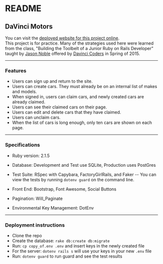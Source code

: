 # README
## DaVinci Motors

You can visit the [deployed website for this project online](http://stormy-tundra-4599.herokuapp.com/).  
This project is for practice. Many of the strategies used here were learned from the class, "Building the Toolbelt of a Junior Ruby on Rails Developer" taught by [Jason Noble](http://jasonnoble.org) offered by [Davinci Coders](http://www.davincicoders.com/) in Spring of 2015.

------

### Features

* Users can sign up and return to the site.
* Users can create cars. They must already be on an internal list of makes and models.
* When signed in, users can claim cars, and newly created cars are already claimed.
* Users can see their claimed cars on their page.
* Users can edit and delete cars that they have claimed.
* Users can unclaim cars.
* When the list of cars is long enough, only ten cars are shown on each page.

------

### Specifications

* Ruby version: 2.1.5

* Database: Development and Test use SQLite, Production uses PostGres

* Test Suite: RSpec with Capybara, FactoryGirlRails, and Faker 
-- You can view the tests by running `dotenv guard` on the command line.

* Front End: Bootstrap, Font Awesome, Social Buttons

* Pagination: Will_Paginate

* Environmental Key Management: DotEnv

------

### Deployment instructions

* Clone the repo
* Create the database: `rake db:create db:migrate`
* Run: `cp copy_of.env .env` and insert keys in the newly created file
* For the server: `dotenv rails s` will use your keys in your new `.env` file
* Run: `dotenv guard` to run guard and see the test results
